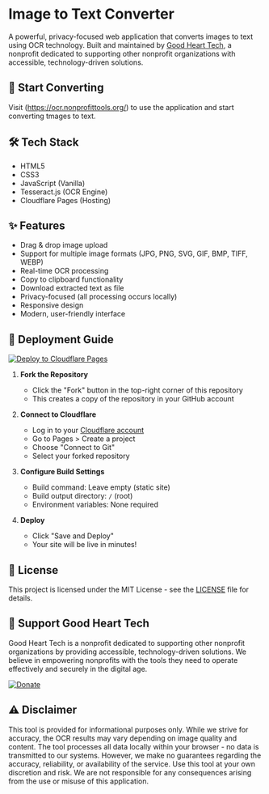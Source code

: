 # Image to Text Converter

A powerful, privacy-focused web application that converts images to text using OCR technology. Built and maintained by [Good Heart Tech](https://goodhearttech.org/), a nonprofit dedicated to supporting other nonprofit organizations with accessible, technology-driven solutions.

## 🚀 Start Converting
Visit (https://ocr.nonprofittools.org/) to use  the application and start converting tmages to text.

## 🛠️ Tech Stack
- HTML5
- CSS3
- JavaScript (Vanilla)
- Tesseract.js (OCR Engine)
- Cloudflare Pages (Hosting)

## ✨ Features
- Drag & drop image upload
- Support for multiple image formats (JPG, PNG, SVG, GIF, BMP, TIFF, WEBP)
- Real-time OCR processing
- Copy to clipboard functionality
- Download extracted text as file
- Privacy-focused (all processing occurs locally)
- Responsive design
- Modern, user-friendly interface

## 🚀 Deployment Guide

[![Deploy to Cloudflare Pages](https://img.shields.io/badge/Deploy%20to%20Cloudflare%20Pages-blue)](https://pages.cloudflare.com)

1. **Fork the Repository**
   - Click the "Fork" button in the top-right corner of this repository
   - This creates a copy of the repository in your GitHub account

2. **Connect to Cloudflare**
   - Log in to your [Cloudflare account](https://dash.cloudflare.com)
   - Go to Pages > Create a project
   - Choose "Connect to Git"
   - Select your forked repository

3. **Configure Build Settings**
   - Build command: Leave empty (static site)
   - Build output directory: `/` (root)
   - Environment variables: None required

4. **Deploy**
   - Click "Save and Deploy"
   - Your site will be live in minutes!

## 📝 License
This project is licensed under the MIT License - see the [LICENSE](LICENSE) file for details.

## 💝 Support Good Heart Tech
Good Heart Tech is a nonprofit dedicated to supporting other nonprofit organizations by providing accessible, technology-driven solutions. We believe in empowering nonprofits with the tools they need to operate effectively and securely in the digital age.

[![Donate](https://img.shields.io/badge/Donate%20to%20Good%20Heart%20Tech-red)](https://goodhearttech.org/donate/)

## ⚠️ Disclaimer
This tool is provided for informational purposes only. While we strive for accuracy, the OCR results may vary depending on image quality and content. The tool processes all data locally within your browser - no data is transmitted to our systems. However, we make no guarantees regarding the accuracy, reliability, or availability of the service. Use this tool at your own discretion and risk. We are not responsible for any consequences arising from the use or misuse of this application. 

